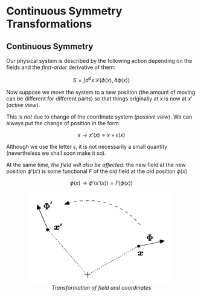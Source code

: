 # Continuous Symmetry Transformations

## Continuous Symmetry

Our physical system is described by the following action depending on the fields and the *first-order* derivative of them:

$$
S=\int d^dx \,
\mathcal{L}(\phi (x),\partial \phi (x))
$$

Now suppose we *move* the system to a new position (the amount of moving can be different for different parts) so that things originally at $x$ is now at $x'$ (*active view*). 

This is *not* due to change of the coordinate system (*passive view*). We can always put the change of
position in the form

$$
x\to x'(x)=x+\epsilon (x)
$$

Although we use the letter $\epsilon$, it is not necessarily a small quantity (nevertheless we shall soon make it so). 

At the same time, *the field will also be affected*: the new field at the new position $\phi' \left(x'\right)$ is some functional $F$ of the old field at the old position $\phi (x)$

$$
\phi (x)\to \phi' \left(x'(x)\right)=F(\phi (x))
$$

<center>

![image](field_trans.png)   
*Transformation of field and coordinates*

</center>

